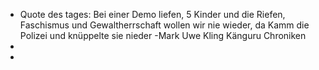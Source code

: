 - Quote des tages:
  Bei einer Demo liefen, 
  5 Kinder und die Riefen,
   Faschismus und Gewaltherrschaft wollen wir nie wieder,
  da Kamm die Polizei und knüppelte sie nieder
  -Mark Uwe Kling Känguru Chroniken
-
-